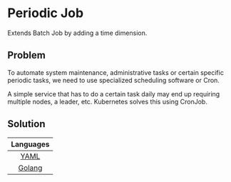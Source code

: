 # Periodic Job

Extends Batch Job by adding a time dimension.

## Problem

To automate system maintenance, administrative tasks or certain specific periodic tasks, we need to use specialized scheduling software or Cron.

A simple service that has to do a certain task daily may end up requiring multiple nodes, a leader, etc. Kubernetes solves this using CronJob.

## Solution

| Languages |
|:-:|
| [YAML](./periodicJob.yaml) |
| [Golang](./periodicJob.go) |

